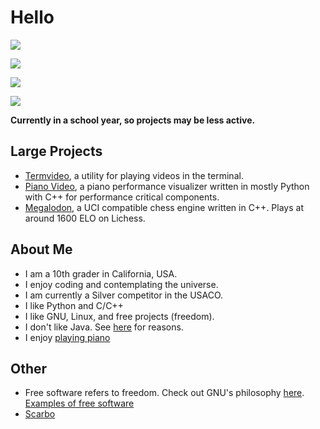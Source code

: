 # Hello

![](https://github-readme-stats.vercel.app/api?username=phuang1024&theme=dark)

![](https://github-readme-streak-stats.herokuapp.com/?user=phuang1024&theme=dark)

![](https://github-readme-stats.vercel.app/api/top-langs/?username=phuang1024&theme=dark&layout=compact)

![](https://komarev.com/ghpvc/?username=phuang1024)

**Currently in a school year, so projects may be less active.**

## Large Projects
* [Termvideo][termvideo], a utility for playing videos in the terminal.
* [Piano Video][pianovid], a piano performance visualizer written in mostly Python with C++ for performance critical components.
* [Megalodon][megalodon], a UCI compatible chess engine written in C++. Plays at around 1600 ELO on Lichess.

## About Me
* I am a 10th grader in California, USA.
* I enjoy coding and contemplating the universe.
* I am currently a Silver competitor in the USACO.
* I like Python and C/C++
* I like GNU, Linux, and free projects (freedom).
* I don't like Java. See [here](/no_java.md) for reasons.
* I enjoy [playing piano](/piano.md)

## Other

* Free software refers to freedom. Check out GNU's philosophy [here][gnu]. [Examples of free software](/software.md)
* [Scarbo](https://youtu.be/8fcy2X06VH4?t=477)

[termvideo]: https://github.com/phuang1024/termvideo
[pianovid]: https://github.com/phuang1024/piano_video
[sortvis]: https://github.com/phuang1024/sorting_visualizer
[megalodon]: https://github.com/megalodon-chess/megalodon
[video]: https://github.com/phuang1024/video_editor
[dog]: https://github.com/phuang1024/dog
[east]: https://github.com/phuang1024/python-east

[smusic]: http://18.144.147.157:2001
[gnu]: https://gnu.org
